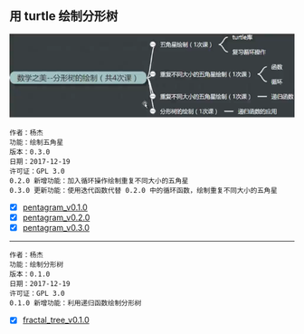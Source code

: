 ## 用 turtle 绘制分形树

![](Snipaste_2018-01-04_19-14-54.png)

    作者：杨杰
    功能：绘制五角星
    版本：0.3.0
    日期：2017-12-19
    许可证：GPL 3.0
    0.2.0 新增功能：加入循环操作绘制重复不同大小的五角星
    0.3.0 更新功能：使用迭代函数代替 0.2.0 中的循环函数，绘制重复不同大小的五角星

- [x] [pentagram_v0.1.0](../008/pentagram_v0.1.0.py)
- [x] [pentagram_v0.2.0](../008/pentagram_v0.2.0.py)
- [x] [pentagram_v0.3.0](../008/pentagram_v0.3.0.py)

---

    作者：杨杰
    功能：绘制分形树
    版本：0.1.0
    日期：2017-12-19
    许可证：GPL 3.0
    0.1.0 新增功能：利用递归函数绘制分形树

- [x] [fractal_tree_v0.1.0](fractal_tree_v0.1.0.py)









































































































